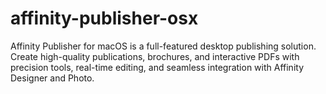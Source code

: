 # affinity-publisher-osx
Affinity Publisher for macOS is a full-featured desktop publishing solution. Create high-quality publications, brochures, and interactive PDFs with precision tools, real-time editing, and seamless integration with Affinity Designer and Photo.
